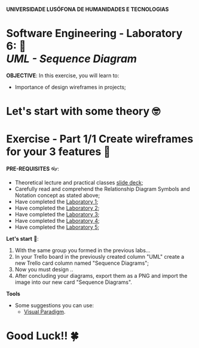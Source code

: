 **UNIVERSIDADE LUSÓFONA DE HUMANIDADES E TECNOLOGIAS**

# Software Engineering - Laboratory 6: 🥼 <br>*UML - Sequence Diagram*

**OBJECTIVE**: In this exercise, you will learn to:
* Importance of design wireframes in projects; 

# Let's start with some theory 🤓


# Exercise - Part 1/1 Create wireframes for your 3 features 🤿

**PRE-REQUISITES** 👓:
* Theoretical lecture and practical classes [slide deck](https://moodle.ensinolusofona.pt/mod/folder/view.php?id=116549);
* Carefully read and comprehend the Relationship Diagram Symbols and Notation concept as stated above;
* Have completed the [Laboratory 1](https://github.com/logdarkmatter/ES-2022-2023/tree/main/lab1);
* Have completed the [Laboratory 2](https://github.com/logdarkmatter/ES-2022-2023/tree/main/lab2);
* Have completed the [Laboratory 3](https://github.com/logdarkmatter/ES-2022-2023/tree/main/lab3);
* Have completed the [Laboratory 4](https://github.com/logdarkmatter/ES-2022-2023/tree/main/lab4);
* Have completed the [Laboratory 5](https://github.com/logdarkmatter/ES-2022-2023/tree/main/lab5);


**Let's start** 🏁:
1. With the same group you formed in the previous labs... 
2. In your Trello board in the previously created column "UML" create a new Trello card column named "Sequence Diagrams";
3. Now you must design ..
4. After concluding your diagrams, export them as a PNG and import the image into our new card "Sequence Diagrams".


**Tools**
* Some suggestions you can use:
    * [Visual Paradigm](https://www.visual-paradigm.com/download/community.jsp).

# Good Luck!! 🍀 
